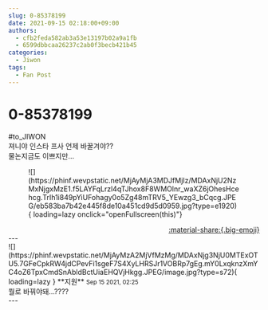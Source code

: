 ```yaml
---
slug: 0-85378199
date: 2021-09-15 02:18:00+09:00
authors:
  - cfb2feda582ab3a53e13197b02a9a1fb
  - 6599dbbcaa26237c2ab0f3becb421b45
categories:
  - Jiwon
tags:
  - Fan Post
---
```


# 0-85378199

<div class="post-container" markdown="1">
<div class="content-container md-sidebar__scrollwrap" markdown="1">

\#to_JIWON <br>져니야 인스타 프사 언제 바꿀겨야??<br>물논지금도 이쁘지만...
<figure markdown="1">
![](https://phinf.wevpstatic.net/MjAyMjA3MDJfMjIz/MDAxNjU2NzMxNjgxMzE1.f5LAYFqLrzl4qTJhox8F8WMOlnr_waXZ6jOhesHcehcg.TrIh1i849pYiUFohagy0o5Zg48mTRV5_YEwzg3_bCqcg.JPEG/eb583ba7b42e445f8de10a451cd9d5d0959.jpg?type=e1920){ loading=lazy onclick="openFullscreen(this)"}
</figure>


</div>
</div>

<div style="text-align: right;" markdown="1">
<a href="https://weverse.io/fromis9/fanpost/0-85378199" style="text-align: right;">:material-share:{.big-emoji}</a>
</div>
---

<div class="comments-container md-sidebar__scrollwrap" markdown="1">
<div class="comment" markdown="1">
<div class='id-container' markdown="1">
![](https://phinf.wevpstatic.net/MjAyMzA2MjVfMzMg/MDAxNjg3NjU0MTExOTU5.7GFeCpkRW4jdCPevFi1sgeF7S4XyLHRSJr1VOBRp7gEg.mY0LxqknzXmYC4oZ6TpxCmdSnAbldBctUiaEHQVjHkgg.JPEG/image.jpg?type=s72){ loading=lazy }
**<span class="artist">지원</span>** <small>Sep 15 2021, 02:25</small><br>
</div>
<div class='comment-body' markdown="1">
뭘로 바꿔야돼...????
</div>
</div>
</div>
---
